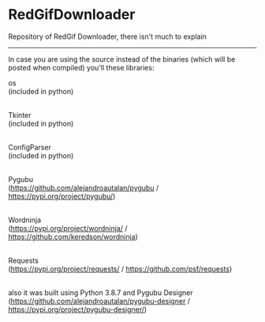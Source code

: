 # RedGifDownloader
Repository of RedGif Downloader, there isn't much to explain
____________________________________________________________

In case you are using the source instead of the binaries (which will be posted when compiled)
you'll these libraries:

os<br/>
(included in python)<br /><br />

Tkinter<br />
(included in python)<br /><br />

ConfigParser<br />
(included in python)<br /><br />

Pygubu<br />
(https://github.com/alejandroautalan/pygubu / https://pypi.org/project/pygubu/)<br /><br />

Wordninja<br /> 
(https://pypi.org/project/wordninja/ / https://github.com/keredson/wordninja)<br /><br />

Requests<br />
(https://pypi.org/project/requests/ / https://github.com/psf/requests)<br /><br />



also it was built using Python 3.8.7 and Pygubu Designer (https://github.com/alejandroautalan/pygubu-designer / https://pypi.org/project/pygubu-designer/)
